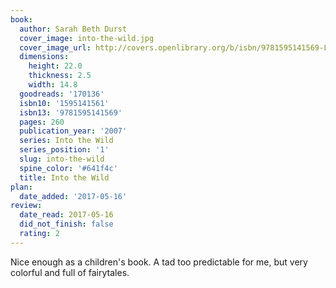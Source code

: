 ```yaml
---
book:
  author: Sarah Beth Durst
  cover_image: into-the-wild.jpg
  cover_image_url: http://covers.openlibrary.org/b/isbn/9781595141569-L.jpg
  dimensions:
    height: 22.0
    thickness: 2.5
    width: 14.8
  goodreads: '170136'
  isbn10: '1595141561'
  isbn13: '9781595141569'
  pages: 260
  publication_year: '2007'
  series: Into the Wild
  series_position: '1'
  slug: into-the-wild
  spine_color: '#641f4c'
  title: Into the Wild
plan:
  date_added: '2017-05-16'
review:
  date_read: 2017-05-16
  did_not_finish: false
  rating: 2
---
```


Nice enough as a children's book. A tad too predictable for me, but very colorful and full of fairytales.
